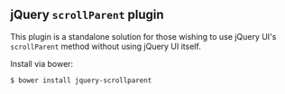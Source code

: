 ## jQuery `scrollParent` plugin

This plugin is a standalone solution for those wishing to use jQuery UI's `scrollParent` method without using jQuery UI itself.

Install via bower:

```sh
$ bower install jquery-scrollparent
```
